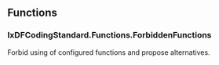 ## Functions

### IxDFCodingStandard.Functions.ForbiddenFunctions
Forbid using of configured functions and propose alternatives.
